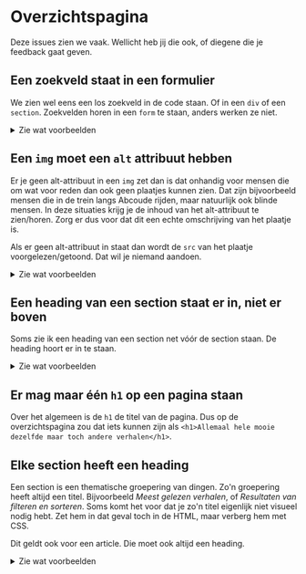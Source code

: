 # Overzichtspagina

Deze issues zien we vaak. Wellicht heb jij die ook, of diegene die je feedback gaat geven.

## Een zoekveld staat in een formulier

We zien wel eens een los zoekveld in de code staan. Of in een `div` of een `section`. Zoekvelden horen in een `form` te staan, anders werken ze niet.

<details>
  <summary>Zie wat voorbeelden</summary>

### Goed
````html
<form action="zoekresultaten.html">
	<label>Zoeken
		<input type="search">
	</label>
	<button>Zoek!</button>
</form>
````

### Niet goed
````
<section>
	<input type="text" placeholder="Zoeken..">
</section>
````
</details>

## Een `img` moet een `alt` attribuut hebben

Er je geen alt-attribuut in een `img` zet dan is dat onhandig voor mensen die om wat voor reden dan ook geen plaatjes kunnen zien. Dat zijn bijvoorbeeld mensen die in de trein langs Abcoude rijden, maar natuurlijk ook blinde mensen. In deze situaties krijg je de inhoud van het alt-attribuut te zien/horen. Zorg er dus voor dat dit een echte omschrijving van het plaatje is. 

Als er geen alt-attribuut in staat dan wordt de `src` van het plaatje voorgelezen/getoond. Dat wil je niemand aandoen.

<details>
  <summary>Zie wat voorbeelden</summary>

### Goed
````html
<img src="naam-van-plaatje-ghjhjlfhulisdfl-1234.png" alt="Foto van een slapende kat">
````

### Soms goed
````html
<img src="naam-van-plaatje-ghjhjlfhulisdfl-1234.png" alt="">
<!-- Als een alt leeg is wordt het plaatje genegeerd door screen readers -->
````

### Niet goed
````
<img src="naam-van-plaatje-ghjhjlfhulisdfl-1234.png">
<!-- Nu wordt de src voorgelezen. Probeer maar. -->
````
</details>

## Een heading van een section staat er in, niet er boven

Soms zie ik een heading van een section net vóór de section staan. De heading hoort er in te staan.

<details>
  <summary>Zie wat voorbeelden</summary>

### Goed
````html
<section>
	<h2>De nieuwste verhalen</h2>
	…
</section>
````

### Dus niet
````
<h2>De nieuwste verhalen</h2>
<section>
	…
</section>
````
</details>

## Er mag maar één `h1` op een pagina staan

Over het algemeen is de `h1` de titel van de pagina. Dus op de overzichtspagina zou dat iets kunnen zijn als `<h1>Allemaal hele mooie dezelfde maar toch andere verhalen</h1>`. 

## Elke section heeft een heading

Een section is een thematische groepering van dingen. Zo'n groepering heeft altijd een titel. Bijvoorbeeld *Meest gelezen verhalen*, of *Resultaten van filteren en sorteren*. Soms komt het voor dat je zo'n titel eigenlijk niet visueel nodig hebt. Zet hem in dat geval toch in de HTML, maar verberg hem met CSS.

Dit geldt ook voor een article. Die moet ook altijd een heading.

<details>
  <summary>Zie wat voorbeelden</summary>

### Goed
````html
<section>
	<h2>De nieuwste verhalen</h2>
	<article>
		<h3>Moe</h3>
		…
	</article>
	<article>
		<h3>Wakker</h3>
		…
	</article>
</section>
````

### Niet goed
````
<section>
	<article>
		<h2>Moe</h2>
		…
	</article>
	<article>
		<h2>Wakker</h2>
		…
	</article>
</section>
````
</details>